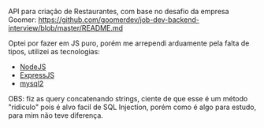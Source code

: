 
API para criação de Restaurantes, com base no desafio da empresa Goomer:
https://github.com/goomerdev/job-dev-backend-interview/blob/master/README.md

Optei por fazer em JS puro, porém me arrependi arduamente pela falta de tipos, utilizei as tecnologias:

* [NodeJS](https://nodejs.org/en/)
* [ExpressJS](https://expressjs.com/pt-br/) 
* [mysql2](https://www.npmjs.com/package/mysql2)

OBS: fiz as query concatenando strings, ciente de que esse é um método "ridiculo" pois é alvo facil de SQL Injection, porém como é algo para estudo, para mim não teve diferença.


 
